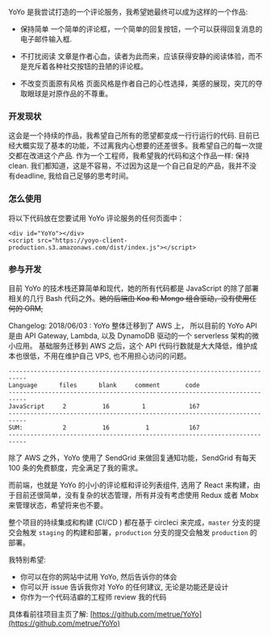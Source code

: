 YoYo 是我尝试打造的一个评论服务，我希望她最终可以成为这样的一个作品:

* 保持简单
  一个简单的评论框，一个简单的回复按钮，一个可以获得回复消息的电子邮件输入框.

* 不打扰阅读
  文章是作者心血，读者为此而来，应该获得安静的阅读体验，而不是充斥着各种社交按钮的丑陋的评论框。

* 不改变页面原有风格
  页面风格是作者自己的心性选择，美感的展现，突兀的夺取眼球是对原作品的不尊重。

### 开发现状

这会是一个持续的作品，我希望自己所有的愿望都变成一行行运行的代码. 目前已经大概实现了基本的功能，不过离我内心想要的还差很多。我希望自己的每一次提交都在改进这个产品. 作为一个工程师，我希望我的代码和这个作品一样: 保持 clean. 我们都知道，这是不容易，不过因为这是一个自己自足的产品，我并不没有deadline, 我给自己足够的思考时间。

### 怎么使用

将以下代码放在您要试用 YoYo 评论服务的任何页面中：

```
<div id="YoYo"></div>
<script src="https://yoyo-client-production.s3.amazonaws.com/dist/index.js"></script>
```

### 参与开发

目前 YoYo 的技术栈还算简单和现代，她的所有代码都是 JavaScript 的除了部署相关的几行 Bash 代码之外。~~她的后端由 Koa 和 Mongo 组合驱动，没有使用任何的 ORM,~~

Changelog:
2018/06/03 :   YoYo 整体迁移到了 AWS 上， 所以目前的 YoYo API 是由 API Gateway, Lambda, 以及 DynamoDB 驱动的一个 serverless 架构的微小应用。 基础服务迁移到 AWS 之后，这个 API 代码行数就是大大降低，维护成本也很低，不用在维护自己 VPS, 也不用担心访问的问题。

```
---------------------------------------------------------------------------
Language      files      blank     comment       code
---------------------------------------------------------------------------
JavaScript     2          16         1            167
---------------------------------------------------------------------------
SUM:           2          16          1           167
---------------------------------------------------------------------------
```

除了 AWS 之外，YoYo 使用了 SendGrid 来做回复通知功能，SendGrid 有每天 100 条的免费额度，完全满足了我的需求。

而前端，也就是 YoYo 的小小的评论框和评论列表组件, 选用了 React 来构建，由于目前还很简单，没有复杂的状态管理，所有并没有考虑使用 Redux 或者 Mobx 来管理状态，希望将来也不要。

整个项目的持续集成和构建  (CI/CD ) 都在基于 circleci 来完成，`master` 分支的提交会触发 `staging` 的构建和部署，`production` 分支的提交会触发 `production` 的部署。

我特别希望:

* 你可以在你的网站中试用 YoYo, 然后告诉你的体会
* 你可以开 issue 告诉我你对 YoYo 的任何建议, 无论是功能还是设计
* 你作为一个代码洁癖的工程师 review 我的代码

具体看前往项目主页了解: [https://github.com/metrue/YoYo](https://github.com/metrue/YoYo)
